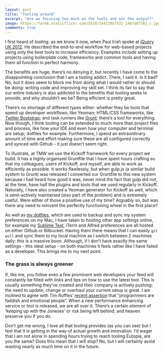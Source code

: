 ```yaml
---
layout: post
title: "Tooling around"
excerpt: "Are we focusing too much on the tools and not the output?"
image: https://farm6.staticflickr.com/5510/14422957531_14b7a07761_c.jpg
comments: true
---
```

I first heard of *tooling*, as we know it now, when Paul Irish spoke at [jQuery UK 2012](http://www.paulirish.com/2012/talk-tooling-the-webapp-development-stack/). He described the end-to-end workflow for web-based projects using only the best tools to increase efficiency. Examples include setting up projects using boilerplate code, frameworks and common tools and having them all function in perfect harmony.

The benefits are huge, there’s no denying it, but recently I have come to the disappointing conclusion that I am a tooling addict. There, I said it. Is it bad? No, but it does seem to block me from doing what I would rather or should be doing: writing code and improving my skill set. I think its fair to say that our entire industry is also addicted to the benefits that tooling seeks to provide, and why shouldn’t we be? Being efficient is pretty great.

There’s no shortage of different types either: whether they be tools that speed up developer workflows, like Yeoman; HTML/CSS frameworks, like [Twitter Bootstrap](http://getbootstrap.com); and task runners like [Grunt](http://gruntjs.com); there’s a tool for everything. Now though, I think tooling can be extended to much more than project files and process, like how your IDE and even how your computer and terminal are setup; dotfiles for example. Furthermore, I spend an extraordinary amount of time and effort making sure these are all configured correctly and synced with Github - it just doesn’t seem right.

To illustrate, at TMW we use the Kickoff framework for every project we build. It has a highly organised Gruntfile that I have spent hours crafting so that my colleagues, users of Kickoff, and myself, are able to work as efficiently as possible. It works flawlessly, but when gulp.js (a similar build system to Grunt) was released I converted our Gruntfile to this new system because I had heard how good it was, never mind the fact that gulp did not, at the time, have half the plugins and tools that we used regularly in Kickoff. Naturally, I have also created a Yeoman generator for Kickoff as well, which is semi-actively maintained (also part of the problem) and is extremely useful. Were either of those a positive use of my time? Arguably so, but was there any need to reinvent the perfectly functioning wheel in the first place?

As well as [my dotfiles](https://github.com/mrmartineau/dotfiles), which are used to backup and sync my system preferences on my Mac, I have taken to hosting other app settings online, for example my [Sublime Text](https://github.com/mrmartineau/SublimeText3UserSettings), iTerm and Alfred preferences are all hosted on either Github or Bitbucket. Having them there means that I can easily `git pull` and sync them to my local machine as I switch between 2 machines daily: this is a massive boon. Although, if I don’t have exactly the same settings - this ideal setup - on both machines it feels rather like I have failed as a developer. This brings me to my next point.

### The grass is always greener
If, like me, you follow even a few prominent web developers your feed will constantly be filled with links and tips on how to use the latest tool. This is usually something they’ve created and their company is actively pushing: the need to update, change or overhaul your current setup is great. I am inclined to agree with Tim Ruffles’ [recent assertion](http://timruffles.github.io/javascript-code-quality/#/14) that “programmers are faddish and emotional people”. When a new performance enhancing service or tool is released, we are all over it. There’s a certain element of ‘keeping up with the Joneses’ or risk being left behind; and heaven preserve you if you do.

Don’t get me wrong, I love all that tooling provides (as you can see) but I feel that it is getting in the way of actual growth and innovation. I’d wager that I am not alone in spending hours trying to reach tooling Eutopia, are you the same? Does this mean that I will stop? No, but I will certainly avoid wasting nearly as much time on it in the future.


